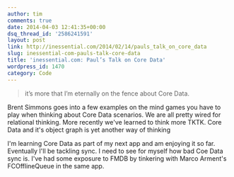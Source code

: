 ```yaml
---
author: tim
comments: true
date: 2014-04-03 12:41:35+00:00
dsq_thread_id: '2586241591'
layout: post
link: http://inessential.com/2014/02/14/pauls_talk_on_core_data
slug: inessential-com-pauls-talk-core-data
title: 'inessential.com: Paul’s Talk on Core Data'
wordpress_id: 1470
category: Code
---
```


> it’s more that I’m eternally on the fence about Core Data.

Brent Simmons goes into a few examples on the mind games you have to play when
thinking about Core Data scenarios. We are all pretty wired for relational
thinking. More recently we've learned to think more TKTK. Core Data and it's
object graph is yet another way of thinking

I'm learning Core Data as part of my next app and am enjoying it so far.
Eventually I'll be tackling sync. I need to see for myself how bad Coe Data
sync is. I've had some exposure to FMDB by tinkering with Marco Arment's
FCOfflineQueue in the same app.
